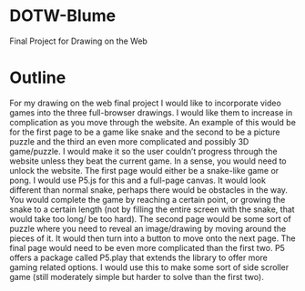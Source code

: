 # DOTW-Blume
Final Project for Drawing on the Web


# Outline
For my drawing on the web final project I would like to incorporate video games into the three full-browser drawings. I would like them to increase in complication as you move through the website. An example of this would be for the first page to be a game like snake and the second to be a picture puzzle and the third an even more complicated and possibly 3D game/puzzle. I would make it so the user couldn’t progress through the website unless they beat the current game. In a sense, you would need to unlock the website. 
The first page would either be a snake-like game or pong. I would use P5.js for this and a full-page canvas. It would look different than normal snake, perhaps there would be obstacles in the way. You would complete the game by reaching a certain point, or growing the snake to a certain length (not by filling the entire screen with the snake, that would take too long/ be too hard).
The second page would be some sort of puzzle where you need to reveal an image/drawing by moving around the pieces of it. It would then turn into a button to move onto the next page. 
The final page would need to be even more complicated than the first two. P5 offers a package called P5.play that extends the library to offer more gaming related options. I would use this to make some sort of side scroller game (still moderately simple but harder to solve than the first two). 

